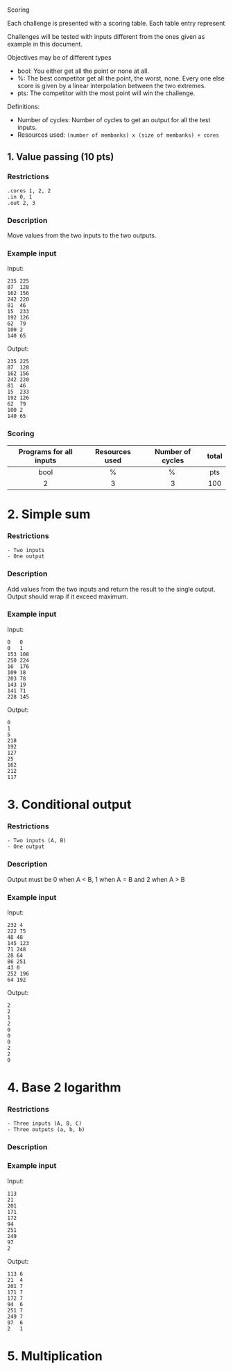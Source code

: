 #

Scoring

Each challenge is presented with a scoring table.
Each table entry represent

Challenges will be tested with inputs different from the ones given as example in this document.


Objectives may be of different types
- bool: You either get all the point or none at all.
- %: The best competitor get all the point, the worst, none.
Every one else score is given by a linear interpolation between the two extremes.
- pts: The competitor with the most point will win the challenge.

Definitions:

- Number of cycles: Number of cycles to get an output for all the test inputs.
- Resources used: `(number of membanks) x (size of membanks) + cores`



## 1. Value passing (10 pts)

### Restrictions

```
.cores 1, 2, 2
.in 0, 1
.out 2, 3
```

### Description
Move values from the two inputs to the two outputs.

### Example input
Input:
```
235 225
87  128
162 156
242 220
81  46
15  233
192 126
62  79
100 2
140 65
```

Output:
```
235 225
87  128
162 156
242 220
81  46
15  233
192 126
62  79
100 2
140 65
```

### Scoring

| Programs for all inputs | Resources used | Number of cycles | total |
|:--:|:--:|:--:|:--:|
| bool | % | % | pts |
|2 | 3| 3| 100 |

# 2. Simple sum

### Restrictions

```
- Two inputs
- One output
```

### Description
Add values from the two inputs and return the result to the single output.
Output should wrap if it exceed maximum.

### Example input
Input:
```
0   0
0   1
153 108
250 224
16  176
109 18
203 78
143 19
141 71
228 145
```

Output:
```
0
1
5
218
192
127
25
162
212
117
```

# 3. Conditional output

### Restrictions

```
- Two inputs (A, B)
- One output
```

### Description
Output must be 0 when A < B, 1 when A = B and 2 when A > B

### Example input
Input:
```
232 4
222 75
48 48
145 123
71 248
28 64
86 251
43 0
252 196
64 192
```

Output:
```
2
2
1
2
0
0
0
2
2
0
```

# 4. Base 2 logarithm

### Restrictions

```
- Three inputs (A, B, C)
- Three outputs (a, b, b)
```

### Description


### Example input
Input:
```
113
21
201
171
172
94
251
249
97
2
```

Output:
```
113 6
21  4
201 7
171 7
172 7
94  6
251 7
249 7
97  6
2   1
```

# 5. Multiplication
